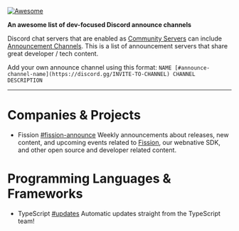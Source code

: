 [![Awesome](https://awesome.re/badge-flat2.svg)](https://awesome.re)

**An awesome list of dev-focused Discord announce channels**

Discord chat servers that are enabled as [Community Servers](https://support.discord.com/hc/en-us/articles/360047132851-Enabling-Your-Community-Server) can include [Announcement Channels](https://support.discord.com/hc/en-us/articles/360032008192). This is a list of announcement servers that share great developer / tech content.

Add your own announce channel using this format: `NAME [#announce-channel-name](https://discord.gg/INVITE-TO-CHANNEL) CHANNEL DESCRIPTION`

---

# Companies & Projects

* Fission [#fission-announce](https://discord.gg/JNg3McC6Ew) Weekly announcements about releases, new content, and upcoming events related to [Fission](https://fission.codes), our webnative SDK, and other open source and developer related content.

# Programming Languages & Frameworks

* TypeScript [#updates](https://discord.gg/fAQx4gnNPD) Automatic updates straight from the TypeScript team!
